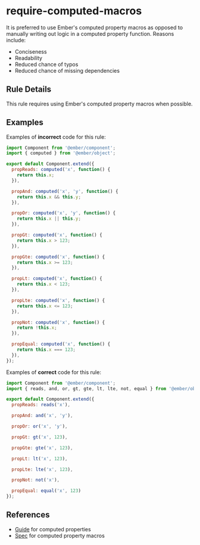 # require-computed-macros

It is preferred to use Ember's computed property macros as opposed to manually writing out logic in a computed property function. Reasons include:

* Conciseness
* Readability
* Reduced chance of typos
* Reduced chance of missing dependencies

## Rule Details

This rule requires using Ember's computed property macros when possible.

## Examples

Examples of **incorrect** code for this rule:

```js
import Component from '@ember/component';
import { computed } from '@ember/object';

export default Component.extend({
  propReads: computed('x', function() {
    return this.x;
  }),

  propAnd: computed('x', 'y', function() {
    return this.x && this.y;
  }),

  propOr: computed('x', 'y', function() {
    return this.x || this.y;
  }),

  propGt: computed('x', function() {
    return this.x > 123;
  }),

  propGte: computed('x', function() {
    return this.x >= 123;
  }),

  propLt: computed('x', function() {
    return this.x < 123;
  }),

  propLte: computed('x', function() {
    return this.x <= 123;
  }),

  propNot: computed('x', function() {
    return !this.x;
  }),

  propEqual: computed('x', function() {
    return this.x === 123;
  }),
});
```

Examples of **correct** code for this rule:

```js
import Component from '@ember/component';
import { reads, and, or, gt, gte, lt, lte, not, equal } from '@ember/object/computed';

export default Component.extend({
  propReads: reads('x'),

  propAnd: and('x', 'y'),

  propOr: or('x', 'y'),

  propGt: gt('x', 123),

  propGte: gte('x', 123),

  propLt: lt('x', 123),

  propLte: lte('x', 123),

  propNot: not('x'),

  propEqual: equal('x', 123)
});
```

## References

* [Guide](https://guides.emberjs.com/release/object-model/computed-properties/) for computed properties
* [Spec](http://api.emberjs.com/ember/release/modules/@ember%2Fobject#functions-computed) for computed property macros
